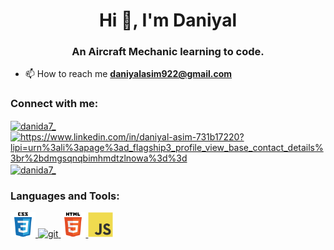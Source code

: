 <h1 align="center">Hi 👋, I'm Daniyal</h1>
<h3 align="center">An Aircraft Mechanic learning to code.</h3>


- 📫 How to reach me **daniyalasim922@gmail.com**

<h3 align="left">Connect with me:</h3>
<p align="left">
<a href="https://twitter.com/danida7_" target="blank"><img align="center" src="https://raw.githubusercontent.com/rahuldkjain/github-profile-readme-generator/master/src/images/icons/Social/twitter.svg" alt="danida7_" height="30" width="40" /></a>
<a href="https://www.linkedin.com/in/daniyal-asim-731b17220?lipi=urn%3Ali%3Apage%3Ad_flagship3_profile_view_base_contact_details%3B3Qj3uVrqTYy7lMn4yUF76Q%3D%3D" target="blank"><img align="center" src="https://raw.githubusercontent.com/rahuldkjain/github-profile-readme-generator/master/src/images/icons/Social/linked-in-alt.svg" alt="https://www.linkedin.com/in/daniyal-asim-731b17220?lipi=urn%3ali%3apage%3ad_flagship3_profile_view_base_contact_details%3br%2bdmgsqnqbimhmdtzlnowa%3d%3d" height="30" width="40" /></a>
<a href="https://instagram.com/danida7_" target="blank"><img align="center" src="https://raw.githubusercontent.com/rahuldkjain/github-profile-readme-generator/master/src/images/icons/Social/instagram.svg" alt="danida7_" height="30" width="40" /></a>
</p>

<h3 align="left">Languages and Tools:</h3>
<p align="left"> <a href="https://www.w3schools.com/css/" target="_blank" rel="noreferrer"> <img src="https://raw.githubusercontent.com/devicons/devicon/master/icons/css3/css3-original-wordmark.svg" alt="css3" width="40" height="40"/> </a> <a href="https://git-scm.com/" target="_blank" rel="noreferrer"> <img src="https://www.vectorlogo.zone/logos/git-scm/git-scm-icon.svg" alt="git" width="40" height="40"/> </a> <a href="https://www.w3.org/html/" target="_blank" rel="noreferrer"> <img src="https://raw.githubusercontent.com/devicons/devicon/master/icons/html5/html5-original-wordmark.svg" alt="html5" width="40" height="40"/> </a> <a href="https://developer.mozilla.org/en-US/docs/Web/JavaScript" target="_blank" rel="noreferrer"> <img src="https://raw.githubusercontent.com/devicons/devicon/master/icons/javascript/javascript-original.svg" alt="javascript" width="40" height="40"/> </a> </p>

